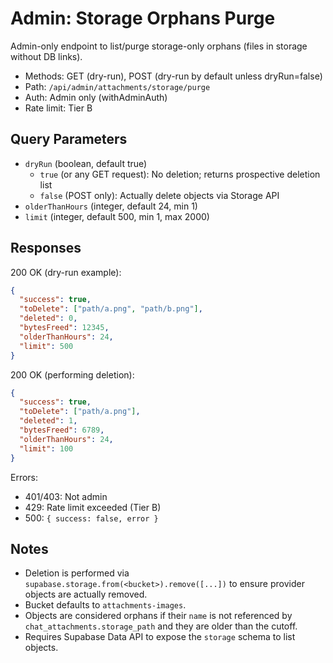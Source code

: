 # Admin: Storage Orphans Purge

Admin-only endpoint to list/purge storage-only orphans (files in storage without DB links).

- Methods: GET (dry-run), POST (dry-run by default unless dryRun=false)
- Path: `/api/admin/attachments/storage/purge`
- Auth: Admin only (withAdminAuth)
- Rate limit: Tier B

## Query Parameters

- `dryRun` (boolean, default true)
  - `true` (or any GET request): No deletion; returns prospective deletion list
  - `false` (POST only): Actually delete objects via Storage API
- `olderThanHours` (integer, default 24, min 1)
- `limit` (integer, default 500, min 1, max 2000)

## Responses

200 OK (dry-run example):

```json
{
  "success": true,
  "toDelete": ["path/a.png", "path/b.png"],
  "deleted": 0,
  "bytesFreed": 12345,
  "olderThanHours": 24,
  "limit": 500
}
```

200 OK (performing deletion):

```json
{
  "success": true,
  "toDelete": ["path/a.png"],
  "deleted": 1,
  "bytesFreed": 6789,
  "olderThanHours": 24,
  "limit": 100
}
```

Errors:

- 401/403: Not admin
- 429: Rate limit exceeded (Tier B)
- 500: `{ success: false, error }`

## Notes

- Deletion is performed via `supabase.storage.from(<bucket>).remove([...])` to ensure provider objects are actually removed.
- Bucket defaults to `attachments-images`.
- Objects are considered orphans if their `name` is not referenced by `chat_attachments.storage_path` and they are older than the cutoff.
- Requires Supabase Data API to expose the `storage` schema to list objects.
